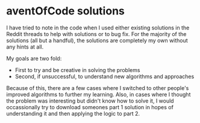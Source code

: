# aventOfCode solutions


I have tried to note in the code when I used either existing solutions in the Reddit threads to help with solutions or to bug fix. For the majority of the solutions (all but a handful), the solutions are completely my own without any hints at all.

My goals are two fold: 
- First to try and be creative in solving the problems
- Second, if unsuccessful, to understand new algorithms and approaches

Because of this, there are a few cases where I switched to other people's improved algorithms to further my learning. Also, in cases where I thought the problem was interesting but didn't know how to solve it, I would occassionally try to download someones part 1 solution in hopes of understanding it and then applying the logic to part 2.


